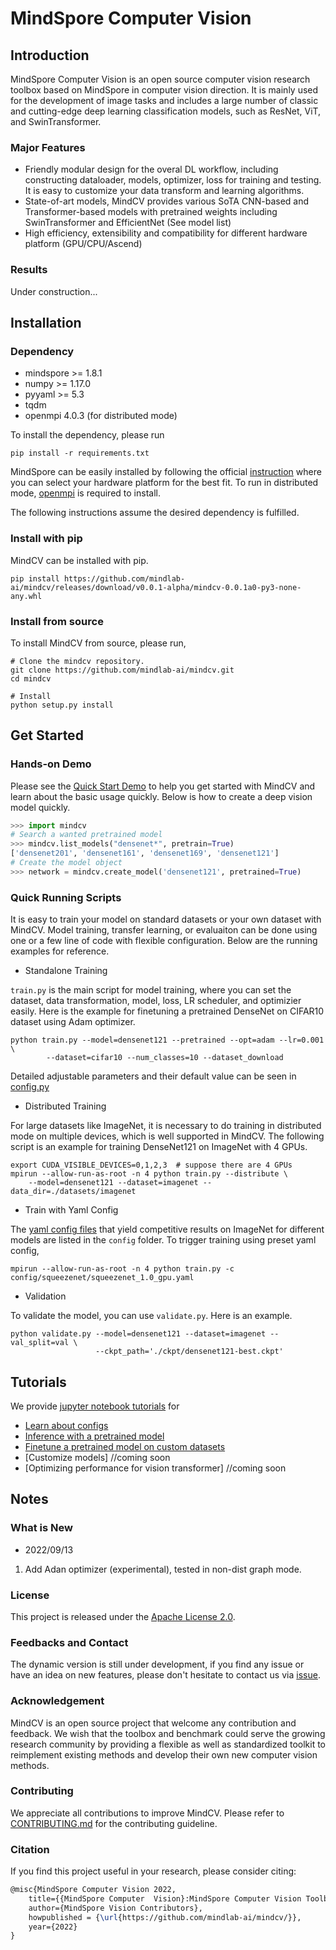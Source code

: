 # MindSpore Computer Vision

## Introduction
MindSpore Computer Vision is an open source computer vision research toolbox based on MindSpore in computer vision direction. It is mainly used for the development of image tasks and includes a large number of classic and cutting-edge deep learning classification models, such as ResNet, ViT, and SwinTransformer.


### Major Features
- Friendly modular design for the overal DL workflow, including constructing dataloader, models, optimizer, loss for training and testing. It is easy to customize your data transform and learning algorithms. 
- State-of-art models, MindCV provides various SoTA CNN-based and Transformer-based models with pretrained weights including SwinTransformer and EfficientNet (See model list) 
- High efficiency, extensibility and compatibility for different hardware platform  (GPU/CPU/Ascend)

### Results

Under construction... 

## Installation

### Dependency

- mindspore >= 1.8.1
- numpy >= 1.17.0
- pyyaml >= 5.3
- tqdm
- openmpi 4.0.3 (for distributed mode) 

To install the dependency, please run
```shell
pip install -r requirements.txt
```

MindSpore can be easily installed by following the official [instruction](https://www.mindspore.cn/install) where you can select your hardware platform for the best fit. To run in distributed mode, [openmpi](https://www.open-mpi.org/software/ompi/v4.0/) is required to install.   

The following instructions assume the desired dependency is fulfilled. 

### Install with pip
MindCV can be installed with pip. 
```shell
pip install https://github.com/mindlab-ai/mindcv/releases/download/v0.0.1-alpha/mindcv-0.0.1a0-py3-none-any.whl
```

### Install from source
To install MindCV from source, please run,
```shell
# Clone the mindcv repository.
git clone https://github.com/mindlab-ai/mindcv.git
cd mindcv

# Install
python setup.py install
```

## Get Started 

### Hands-on Demo
Please see the [Quick Start Demo](quick_start.ipynb) to help you get started with MindCV and learn about the basic usage quickly. Below is how to create a deep vision model quickly.  

```python
>>> import mindcv 
# Search a wanted pretrained model 
>>> mindcv.list_models("densenet*", pretrain=True)
['densenet201', 'densenet161', 'densenet169', 'densenet121']
# Create the model object
>>> network = mindcv.create_model('densenet121', pretrained=True)
```

### Quick Running Scripts
It is easy to train your model on standard datasets or your own dataset with MindCV. Model training, transfer learning, or evaluaiton can be done using one or a few line of code with flexible configuration. Below are the running examples for reference.  

- Standalone Training

`train.py` is the main script for model training, where you can set the dataset, data transformation, model, loss, LR scheduler, and optimizier easily. Here is the example for finetuning a pretrained DenseNet on CIFAR10 dataset using Adam optimizer.
``` shell
python train.py --model=densenet121 --pretrained --opt=adam --lr=0.001 \
		--dataset=cifar10 --num_classes=10 --dataset_download    
```

Detailed adjustable parameters and their default value can be seen in [config.py](config.py)

- Distributed Training

For large datasets like ImageNet, it is necessary to do training in distributed mode on multiple devices, which is well supported in MindCV. The following script is an example for training DenseNet121 on ImageNet with 4 GPUs.   

```shell
export CUDA_VISIBLE_DEVICES=0,1,2,3  # suppose there are 4 GPUs
mpirun --allow-run-as-root -n 4 python train.py --distribute \
	--model=densenet121 --dataset=imagenet --data_dir=./datasets/imagenet   
```

- Train with Yaml Config

The [yaml config files](config) that yield competitive results on ImageNet for different models are listed in the `config` folder. To trigger training using preset yaml config, 

```shell
mpirun --allow-run-as-root -n 4 python train.py -c config/squeezenet/squeezenet_1.0_gpu.yaml    
```

- Validation

To validate the model, you can use `validate.py`. Here is an example.
```shell
python validate.py --model=densenet121 --dataset=imagenet --val_split=val \
		           --ckpt_path='./ckpt/densenet121-best.ckpt' 
``` 


## Tutorials
We provide [jupyter notebook tutorials](tutorials) for  

- [Learn about configs](tutorials/learn_about_config.ipynb)  
- [Inference with a pretrained model](tutorials/inference.ipynb) 
- [Finetune a pretrained model on custom datasets](tutorials/finetune.ipynb) 
- [Customize models] //coming soon
- [Optimizing performance for vision transformer] //coming soon


## Notes
### What is New 

- 2022/09/13
1. Add Adan optimizer (experimental), tested in non-dist graph mode. 

### License

This project is released under the [Apache License 2.0](LICENSE.md).

### Feedbacks and Contact

The dynamic version is still under development, if you find any issue or have an idea on new features, please don't hesitate to contact us via [issue](https://github.com/mindlab-ai/mindcv/issues).

### Acknowledgement

MindCV is an open source project that welcome any contribution and feedback. We wish that the toolbox and benchmark could serve the growing research community by providing a flexible as well as standardized toolkit to reimplement existing methods and develop their own new computer vision methods.

### Contributing

We appreciate all contributions to improve MindCV. Please refer to [CONTRIBUTING.md](CONTRIBUTING.md) for the contributing guideline.

### Citation

If you find this project useful in your research, please consider citing:

```latex
@misc{MindSpore Computer Vision 2022,
    title={{MindSpore Computer  Vision}:MindSpore Computer Vision Toolbox and Benchmark},
    author={MindSpore Vision Contributors},
    howpublished = {\url{https://github.com/mindlab-ai/mindcv/}},
    year={2022}
}
```
